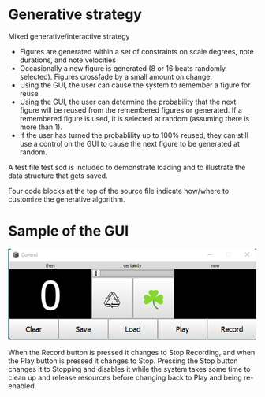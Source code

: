 # Generative strategy
Mixed generative/interactive strategy
- Figures are generated within a set of constraints on scale degrees, note durations, and note velocities
- Occasionally a new figure is generated (8 or 16 beats randomly selected). Figures crossfade by a small amount on change.
- Using the GUI, the user can cause the system to remember a figure for reuse
- Using the GUI, the user can determine the probability that the next figure will be reused from the remembered figures or generated. If a remembered figure is used, it is selected at random (assuming there is more than 1).
- If the user has turned the probablility up to 100% reused, they can still use a control on the GUI to cause the next figure to be generated at random.

A test file test.scd is included to demonstrate loading and to illustrate the data structure that gets saved.

Four code blocks at the top of the source file indicate how/where to customize the generative algorithm.

# Sample of the GUI
![UI sample](ui.png)

When the Record button is pressed it changes to Stop Recording, and when the Play button is pressed it changes to Stop. Pressing the Stop button changes it to Stopping and disables it while the system takes some time to clean up and release resources before changing back to Play and being re-enabled. 

